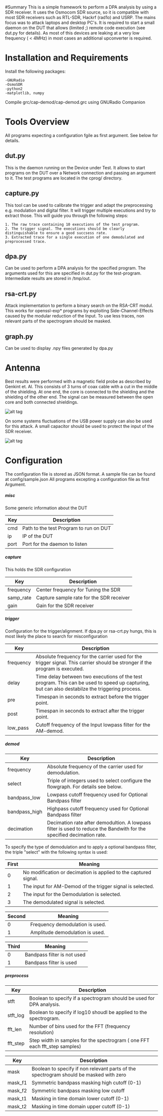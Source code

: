 #Summary
This is a simple framework to perform a DPA analysis by using a SDR receiver.
It uses the Osmocom SDR source, so it is compatible with most SDR receivers such as RTL-SDR, Hackrf (rad1o) and USRP.
The mains focus was to attack laptops and desktop PC's.
It is required to start a small daemon on the DUT that allows (limited ;) remote code execution (see dut.py for details).
As most of this devices are leaking at a very low frequency ( < 4MHz) in most cases an additional upconverter is required.


# Installation and Requirements
Install the following packages:

    -GNURadio
    -OsmoSDR
    -python2
    -matplotlib, numpy

Compile grc/cap-demod/cap-demod.grc using GNURadio Companion

# Tools Overview
All programs expecting a configuration fgile as first argument.
See below for details.

## dut.py
This is the daemon running on the Device under Test.
It allows to start programs on the DUT over a Network connection and passing an argument to it.
The test programs are located in the cprog/ directory.

## capture.py
This tool can be used to calibrate the trigger and adapt the preprocessing e.g. modulation and digital filter.
It will trigger multiple executions and try to extract those.
This will guide you through the following steps:

    1. The raw trace containing 10 executions of the test program.
    2. The trigger signal. The executions should be clearly distinguishable to ensure a good succsess rate.
    3. Extracted trace for a single execution of one demodulated and preprocessed trace.

## dpa.py
Can be used to perform a DPA analysis for the specified program.
The arguments used for this are specified in dut.py for the test-program.
Intermediate results are stored in /tmp/out.

## rsa-crt.py
Attack implementation to perform a binary search on the RSA-CRT modul.
This works for openssl-exp\* programs by exploiting Side-Channel-Effects caused by the modular reduction of the Input.
To use less traces,  non relevant parts of the spectrogram should be masked.

## graph.py
Can be used to display .npy files generated by dpa.py

# Antenna
Best results were performed with a magnetic field probe as described by Genkint et. Al.
This consists of 3 turns of coax cable with a cut in the middle of the shielding.
At one end, the core is connected to the shielding and the shielding of the other end.
The signal can be measured between the open core and both connected shieldings.

![alt tag](https://raw.githubusercontent.com/bolek42/rsa-sdr/master/images/antenna.jpg)

On some systems fluctuations of the USB power supply can also be used for this attack.
A small capacitor should be used to protect the input of the SDR receiver.

![alt tag](https://raw.githubusercontent.com/bolek42/rsa-sdr/master/images/usb.jpg)

# Configuration
The configuration file is stored as JSON format. A sample file can be found at config/sample.json
All programs excepting a configuration file as first Argument.

##### misc
Some generic information about the DUT

Key | Description
--- | ---
cmd | Path to the test Program to run on DUT
ip | IP of the DUT
port | Port for the daemon to listen

##### capture
This holds the SDR configuration

Key | Description
--- | ---
frequency | Center frequency for Tuning the SDR
samp_rate | Capture sample rate for the SDR receiver
gain | Gain for the SDR receiver

##### trigger
Configuration for the trigger/alignment.
If dpa.py or rsa-crt.py hungs, this is most likely the place to search for misconfiguration

Key | Description
--- | ---
frequency | Absolute frequency for the carrier used for the trigger signal. This carrier should be stronger if the program is executed.
delay | Time delay between two executions of the test program. This can be used to speed up capturing, but can also destabilze the triggering process.
pre | Timespan in seconds to extract before the trigger point.
post | Timespan in seconds to extract after the trigger point.
low_pass | Cutoff frequency of the Input lowpass filter for the AM-demod.

##### demod
Key | Description
--- | ---
frequency | Absolute frequency of the carrier used for demodulation.
select | Triple of integers used to select configure the flowgraph. For details see below.
bandpass_low | Lowpass cutoff frequency used for Optional Bandpass filter
bandpass_high | Highpass cutoff frequency used for Optional Bandpass filter
decimation | Decimation rate after demodultion. A lowpass filter is used to reduce the Bandwith for the specified decimation rate.

To specify the type of demodulation and to apply a optional bandpass filter, the triple "select" with the following syntax is used:

First | Meaning
--- | ---
0 | No modification or decimation is applied to the captured signal.
1 | The input for AM-Demod of the trigger signal is selected.
2 | The input for the Demodulation is selected.
3 | The demodulated signal is selected.

Second | Meaning
--- | ---
0 | Frequency demodulation is used.
1 | Amplitude demodulation is used.

Third | Meaning
--- | ---
0 | Bandpass filter is not used
1 | Bandpass filter is used


##### preprocess
Key | Description
--- | ---
stft | Boolean to specify if a spectrogram should be used for DPA analysis.
stft_log | Boolean to specify if log10 shoudl be applied to the spectrogram.
fft_len | Number of bins used for the FFT (frequency resolution)
fft_step | Step width in samples for the spectrogram ( one FFT each fft_step samples)

Key | Description
--- | ---
mask | Boolean to specify if non relevant parts of the spectrogram should be masked with zero
mask_f1 | Symmetric bandpass masking high cutoff (0-1)
mask_f2 | Symmetric bandpass masking low cutoff
mask_t1 | Masking in time domain lower cutoff (0-1)
mask_t2 | Masking in time domain upper cutoff (0-1)
